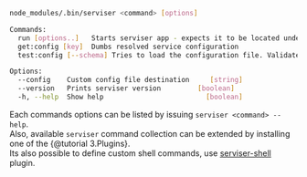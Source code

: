 
```bash
node_modules/.bin/serviser <command> [options]

Commands:
  run [options..]   Starts serviser app - expects it to be located under cwd   [aliases: start, serve]
  get:config [key]  Dumbs resolved service configuration
  test:config [--schema] Tries to load the configuration file. Validates configuration.

Options:
  --config    Custom config file destination     [string]
  --version   Prints serviser version         [boolean]
  -h, --help  Show help                         [boolean]

```

Each commands options can be listed by issuing `serviser <command> --help`.  
Also, available `serviser` command collection can be extended by installing one of the {@tutorial 3.Plugins}.  
Its also possible to define custom shell commands, use [serviser-shell](https://github.com/lucid-services/serviser-shell) plugin.  
